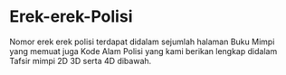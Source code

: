 # Erek-erek-Polisi
Nomor erek erek polisi terdapat didalam sejumlah halaman Buku Mimpi yang memuat juga Kode Alam Polisi yang kami berikan lengkap didalam Tafsir mimpi 2D 3D serta 4D dibawah.
